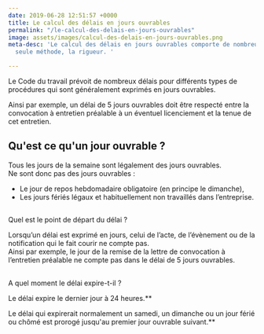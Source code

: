 ```yaml
---
date: 2019-06-28 12:51:57 +0000
title: Le calcul des délais en jours ouvrables
permalink: "/le-calcul-des-delais-en-jours-ouvrables"
image: assets/images/calcul-des-delais-en-jours-ouvrables.png
meta-desc: 'Le calcul des délais en jours ouvrables comporte de nombreux pièges. Une
  seule méthode, la rigueur. '

---
```

Le Code du travail prévoit de nombreux délais pour différents types de procédures qui sont généralement exprimés en jours ouvrables.  
  
​Ainsi par exemple, un délai de 5 jours ouvrables doit être respecté entre la convocation à entretien préalable à un éventuel licenciement et la tenue de cet entretien. 

## Qu'est ce qu'un jour ouvrable ? 

Tous les jours de la semaine sont légalement des jours ouvrables.  
Ne sont donc pas des jours ouvrables :​

* Le jour de repos hebdomadaire obligatoire (en principe le dimanche),
* Les jours fériés légaux et habituellement non travaillés dans l’entreprise.

##   
Quel est le point de départ du délai ? 

Lorsqu’un délai est exprimé en jours, celui de l’acte, de l’évènement ou de la notification qui le fait courir ne compte pas.  
Ainsi par exemple, le jour de la remise de la lettre de convocation à l’entretien préalable ne compte pas dans le délai de 5 jours ouvrables.

##   
A quel moment le délai expire-t-il ? 

Le délai expire le dernier jour à 24 heures.**  
  
Le délai qui expirerait normalement un samedi, un dimanche ou un jour férié ou chômé est prorogé jusqu'au premier jour ouvrable suivant.**